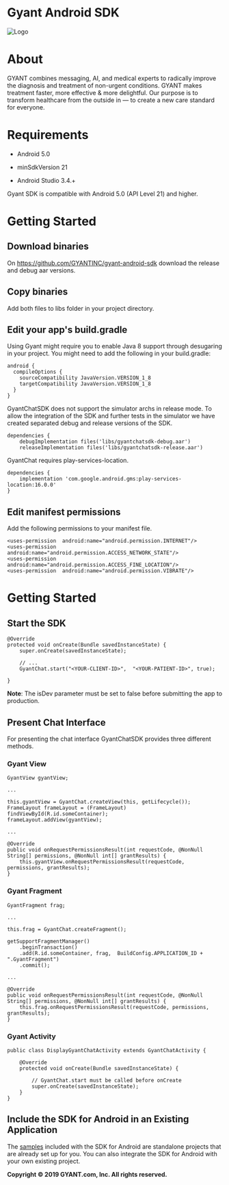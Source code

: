 
Gyant Android SDK
==================

![Logo](https://gyant.com/wp-content/uploads/2018/10/Gyant.Logotype.HorizontalLeft@2x-1.png)

  

# About

GYANT combines messaging, AI, and medical experts to radically improve the diagnosis and treatment of non-urgent conditions. GYANT makes treatment faster, more effective & more delightful. Our purpose is to transform healthcare from the outside in — to create a new care standard for everyone.

  

# Requirements

- Android 5.0

- minSdkVersion 21

- Android Studio 3.4.+

  
Gyant SDK is compatible with Android 5.0 (API Level 21) and higher.

# Getting Started

## Download binaries

On https://github.com/GYANTINC/gyant-android-sdk download the release and debug aar versions.

## Copy binaries

Add both files to libs folder in your project directory.

## Edit your app's build.gradle
	
Using Gyant might require you to enable Java 8 support through desugaring in your project.
You might need to add the following in your build.gradle:

```	
android {
  compileOptions {
    sourceCompatibility JavaVersion.VERSION_1_8
    targetCompatibility JavaVersion.VERSION_1_8
  }
}
```

GyantChatSDK does not support the simulator archs in release mode. To allow the integration of the SDK and further tests in the simulator we have created separated debug and release versions of the SDK. 

```
dependencies {
    debugImplementation files('libs/gyantchatsdk-debug.aar')
    releaseImplementation files('libs/gyantchatsdk-release.aar')
```

GyantChat requires play-services-location.

```
dependencies {
    implementation 'com.google.android.gms:play-services-location:16.0.0'
}
```


## Edit manifest permissions

Add the following permissions to your manifest file.

```	
<uses-permission  android:name="android.permission.INTERNET"/>
<uses-permission  android:name="android.permission.ACCESS_NETWORK_STATE"/>
<uses-permission  android:name="android.permission.ACCESS_FINE_LOCATION"/>
<uses-permission  android:name="android.permission.VIBRATE"/>
```

# Getting Started

## Start the SDK

```
@Override  
protected void onCreate(Bundle savedInstanceState) {  
    super.onCreate(savedInstanceState);  
    
    // ...
    GyantChat.start("<YOUR-CLIENT-ID>",  "<YOUR-PATIENT-ID>", true);
    
}
```

**Note**: The isDev parameter must be set to false before submitting the app to production.

## Present Chat Interface

For presenting the chat interface GyantChatSDK provides three different methods.

### Gyant View

```
GyantView gyantView;

...

this.gyantView = GyantChat.createView(this, getLifecycle());
FrameLayout frameLayout = (FrameLayout) findViewById(R.id.someContainer);
frameLayout.addView(gyantView);

...

@Override
public void onRequestPermissionsResult(int requestCode, @NonNull String[] permissions, @NonNull int[] grantResults) {
    this.gyantView.onRequestPermissionsResult(requestCode, permissions, grantResults);
}

```

### Gyant Fragment

```
GyantFragment frag;

...

this.frag = GyantChat.createFragment();  

getSupportFragmentManager()  
    .beginTransaction()  
    .add(R.id.someContainer, frag,  BuildConfig.APPLICATION_ID + ".GyantFragment")  
    .commit();
    
...

@Override
public void onRequestPermissionsResult(int requestCode, @NonNull String[] permissions, @NonNull int[] grantResults) {
    this.frag.onRequestPermissionsResult(requestCode, permissions, grantResults);
}
```

### Gyant Activity

```
public class DisplayGyantChatActivity extends GyantChatActivity {  
  
    @Override  
    protected void onCreate(Bundle savedInstanceState) {  
    
    	// GyantChat.start must be called before onCreate
    	super.onCreate(savedInstanceState);  
    }
}
```


## Include the SDK for Android in an Existing Application

The  [samples](https://github.com/GYANTINC/gyant-android-sdk-samples)  included with the SDK for Android are standalone projects that are already set up for you. You can also integrate the SDK for Android with your own existing project.


**Copyright © 2019 GYANT.com, Inc. All rights reserved.**

